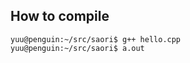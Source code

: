 ## How to compile

```console
yuu@penguin:~/src/saori$ g++ hello.cpp
yuu@penguin:~/src/saori$ a.out
```
